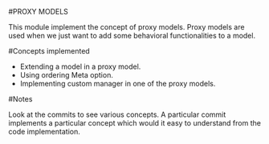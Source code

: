 #PROXY MODELS

This module implement the concept of proxy models. Proxy models are used when we just want to add some behavioral 
functionalities to a model. 

#Concepts implemented

- Extending a model in a proxy model.
- Using ordering Meta option.
- Implementing custom manager in one of the proxy models.

#Notes

Look at the commits to see various concepts. A particular commit implements a particular concept which would it 
easy to understand from the code implementation.